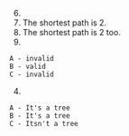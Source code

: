 6. 
  1. The shortest path is 2.
  2. The shortest path is 2 too.
  3. 
    A - invalid
    B - valid 
    C - invalid
  4.
    A - It's a tree
    B - It's a tree
    C - Itsn't a tree